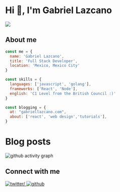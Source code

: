 # Hi 👋, I'm Gabriel Lazcano
<img src="https://komarev.com/ghpvc/?username=datsgabs&label=Profile%20views&color=161B22&style=flat" />

## About me

```js
const me = {
  name: 'Gabriel Lazcano',
  title: 'Full Stack Developer',
  location: 'Mexico, Mexico City'
}

const skills = {
  languages: ['javascript', 'golang'],
  frameworks: ['React', 'Node'],
  english: 'C1 Level from the British Council :)'
}

const blogging = {
  at: "gabriellazcano.com",
  about: ['react', 'web design','tutorials'],
}
```
# Blog posts
<!-- BLOG-POST-LIST:START -->
<!-- BLOG-POST-LIST:END -->

![github activity graph](https://activity-graph.herokuapp.com/graph?username=datsgabs&theme=react-dark)

## Connect with me  

<a href="https://twitter.com/DatsGabs" target="_blank">
<img src="https://img.shields.io/badge/twitter-%231DA1F2.svg?&style=for-the-badge&logo=twitter&logoColor=white" alt=twitter/>
</a>

<a href="https://github.com/DatsGabs" target="_blank">
<img src="https://img.shields.io/badge/github-696969.svg?&style=for-the-badge&logo=github&logoColor=white" alt=github />
</a>
